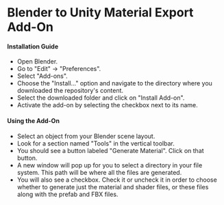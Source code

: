 # Blender to Unity Material Export Add-On

#### Installation Guide
-   Open Blender.
-   Go to "Edit" -> "Preferences".
-   Select "Add-ons".
-   Choose the "Install..." option and navigate to the directory where you downloaded the repository's content.
-   Select the downloaded folder and click on "Install Add-on".
-   Activate the add-on by selecting the checkbox next to its name.

#### Using the Add-On
-   Select an object from your Blender scene layout.
-   Look for a section named "Tools" in the vertical toolbar.
-   You should see a button labeled "Generate Material". Click on that button.
-   A new window will pop up for you to select a directory in your file system. This path will be where all the files are generated. 
-   You will also see a checkbox. Check it or uncheck it in order to choose whether to generate just the material and shader files, or these files along with the prefab and FBX files.